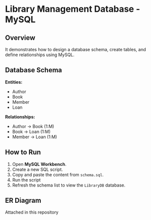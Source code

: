 # Library Management Database - MySQL

## Overview
It demonstrates how to design a database schema, create tables, and define relationships using MySQL.

## Database Schema
**Entities:**
- Author
- Book
- Member
- Loan

**Relationships:**
- Author → Book (1:M)
- Book → Loan (1:M)
- Member → Loan (1:M)

##  How to Run
1. Open **MySQL Workbench**.
2. Create a new SQL script.
3. Copy and paste the content from `schema.sql`.
4. Run the script 
5. Refresh the schema list to view the `LibraryDB` database.

## ER Diagram
Attached in this repository

